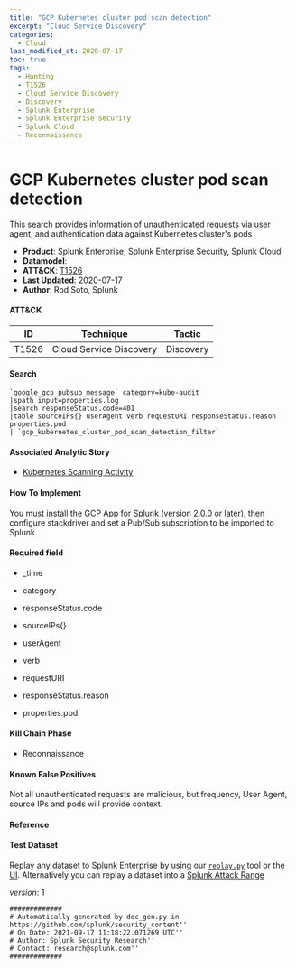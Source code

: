 ```yaml
---
title: "GCP Kubernetes cluster pod scan detection"
excerpt: "Cloud Service Discovery"
categories:
  - Cloud
last_modified_at: 2020-07-17
toc: true
tags:
  - Hunting
  - T1526
  - Cloud Service Discovery
  - Discovery
  - Splunk Enterprise
  - Splunk Enterprise Security
  - Splunk Cloud
  - Reconnaissance
---
```


# GCP Kubernetes cluster pod scan detection

This search provides information of unauthenticated requests via user agent, and authentication data against Kubernetes cluster&#39;s pods

- **Product**: Splunk Enterprise, Splunk Enterprise Security, Splunk Cloud
- **Datamodel**:
- **ATT&CK**: [T1526](https://attack.mitre.org/techniques/T1526/)
- **Last Updated**: 2020-07-17
- **Author**: Rod Soto, Splunk


#### ATT&CK

| ID          | Technique   | Tactic       |
| ----------- | ----------- |--------------|
| T1526 | Cloud Service Discovery | Discovery |


#### Search

```
`google_gcp_pubsub_message` category=kube-audit 
|spath input=properties.log 
|search responseStatus.code=401 
|table sourceIPs{} userAgent verb requestURI responseStatus.reason properties.pod 
| `gcp_kubernetes_cluster_pod_scan_detection_filter`
```

#### Associated Analytic Story

* [Kubernetes Scanning Activity](_stories/kubernetes_scanning_activity)


#### How To Implement
You must install the GCP App for Splunk (version 2.0.0 or later), then configure stackdriver and set a Pub/Sub subscription to be imported to Splunk.

#### Required field

* _time

* category

* responseStatus.code

* sourceIPs{}

* userAgent

* verb

* requestURI

* responseStatus.reason

* properties.pod


#### Kill Chain Phase

* Reconnaissance


#### Known False Positives
Not all unauthenticated requests are malicious, but frequency, User Agent, source IPs and pods  will provide context.




#### Reference


#### Test Dataset
Replay any dataset to Splunk Enterprise by using our [`replay.py`](https://github.com/splunk/attack_data#using-replaypy) tool or the [UI](https://github.com/splunk/attack_data#using-ui).
Alternatively you can replay a dataset into a [Splunk Attack Range](https://github.com/splunk/attack_range#replay-dumps-into-attack-range-splunk-server)



_version_: 1

```
#############
# Automatically generated by doc_gen.py in https://github.com/splunk/security_content''
# On Date: 2021-09-17 11:18:22.071269 UTC''
# Author: Splunk Security Research''
# Contact: research@splunk.com''
#############
```